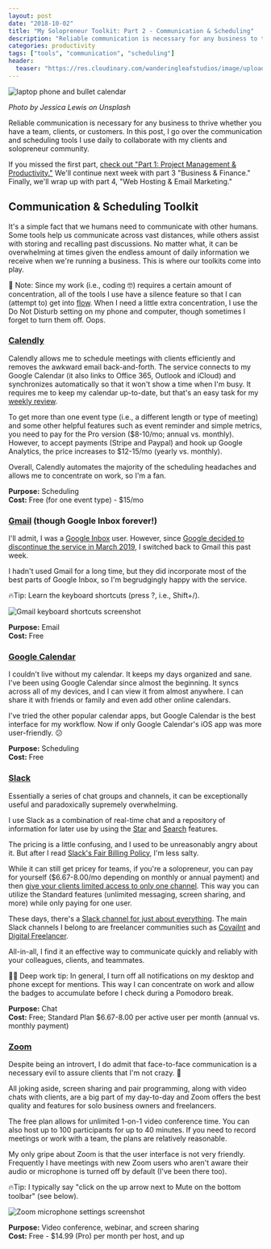 ```yaml
---
layout: post
date: "2018-10-02"
title: "My Solopreneur Toolkit: Part 2 - Communication & Scheduling"
description: "Reliable communication is necessary for any business to thrive whether you have a team, clients, or customers. In this post, I go over the communication and scheduling tools I use daily to collaborate with my clients and solopreneur community."
categories: productivity
tags: ["tools", "communication", "scheduling"]
header:
  teaser: "https://res.cloudinary.com/wanderingleafstudios/image/upload/b_auto,c_pad,g_center,h_630,w_1200/v1537890988/chrisjmears.com/blog/jessica-lewis-512224-unsplash.jpg"
---
```


![laptop phone and bullet calendar](https://res.cloudinary.com/wanderingleafstudios/image/upload/v1538497956/chrisjmears.com/blog/jessica-lewis-512224-unsplash.jpg)

<div class="text-right text-gray-500 text-sm mb-6">
  <em>Photo by Jessica Lewis on Unsplash</em>
</div>

Reliable communication is necessary for any business to thrive whether you have a team, clients, or customers. In this post, I go over the communication and scheduling tools I use daily to collaborate with my clients and solopreneur community.

If you missed the first part, [check out "Part 1: Project Management & Productivity."](https://www.getdrip.com/broadcasts/747321551/90a0f80b1e718232b8a99) We'll continue next week with part 3 "Business & Finance." Finally, we'll wrap up with part 4, "Web Hosting & Email Marketing."

## Communication & Scheduling Toolkit

It's a simple fact that we humans need to communicate with other humans. Some tools help us communicate across vast distances, while others assist with storing and recalling past discussions. No matter what, it can be overwhelming at times given the endless amount of daily information we receive when we're running a business. This is where our toolkits come into play.

📝 Note: Since my work (i.e., coding 🤓) requires a certain amount of concentration, all of the tools I use have a silence feature so that I can (attempt to) get into [flow](<https://en.wikipedia.org/wiki/Flow_(psychology)>). When I need a little extra concentration, I use the Do Not Disturb setting on my phone and computer, though sometimes I forget to turn them off. Oops.

### [Calendly](https://calendly.com/)

Calendly allows me to schedule meetings with clients efficiently and removes the awkward email back-and-forth. The service connects to my Google Calendar (it also links to Office 365, Outlook and iCloud) and synchronizes automatically so that it won't show a time when I'm busy. It requires me to keep my calendar up-to-date, but that's an easy task for my [weekly review](https://gettingthingsdone.com/wp-content/uploads/2014/10/Weekly_review1.pdf).

To get more than one event type (i.e., a different length or type of meeting) and some other helpful features such as event reminder and simple metrics, you need to pay for the Pro version ($8-10/mo; annual vs. monthly). However, to accept payments (Stripe and Paypal) and hook up Google Analytics, the price increases to $12-15/mo (yearly vs. monthly).

Overall, Calendly automates the majority of the scheduling headaches and allows me to concentrate on work, so I'm a fan.

**Purpose:** Scheduling<br>
**Cost:** Free (for one event type) - \$15/mo

### [Gmail](https://mail.google.com/) (though Google Inbox forever!)

I'll admit, I was a [Google Inbox](https://inbox.google.com/) user. However, since [Google decided to discontinue the service in March 2019](https://www.blog.google/products/gmail/inbox-signing-find-your-favorite-features-new-gmail/), I switched back to Gmail this past week.

I hadn't used Gmail for a long time, but they did incorporate most of the best parts of Google Inbox, so I'm begrudgingly happy with the service.

🔥Tip: Learn the keyboard shortcuts (press ?, i.e., Shift+/).

![Gmail keyboard shortcuts screenshot](https://res.cloudinary.com/wanderingleafstudios/image/upload/v1538497944/chrisjmears.com/blog/gmail-keyboard-shortcuts-screenshot.png)

**Purpose:** Email<br>
**Cost:** Free

### [Google Calendar](http://calendar.google.com/)

I couldn't live without my calendar. It keeps my days organized and sane. I've been using Google Calendar since almost the beginning. It syncs across all of my devices, and I can view it from almost anywhere. I can share it with friends or family and even add other online calendars.

I've tried the other popular calendar apps, but Google Calendar is the best interface for my workflow. Now if only Google Calendar's iOS app was more user-friendly. 😕

**Purpose:** Scheduling<br>
**Cost:** Free

### [Slack](https://slack.com/)

Essentially a series of chat groups and channels, it can be exceptionally useful and paradoxically supremely overwhelming.

I use Slack as a combination of real-time chat and a repository of information for later use by using the [Star](https://get.slack.help/hc/en-us/articles/201331016-Star-channels-messages-or-files) and [Search](https://get.slack.help/hc/en-us/articles/202528808-Guide-to-search-in-Slack-) features.

The pricing is a little confusing, and I used to be unreasonably angry about it. But after I read [Slack's Fair Billing Policy](https://get.slack.help/hc/en-us/articles/218915077-Fair-Billing-policy), I'm less salty.

While it can still get pricey for teams, if you're a solopreneur, you can pay for yourself (\$6.67-8.00/mo depending on monthly or annual payment) and then [give your clients limited access to only one channel](https://get.slack.help/hc/en-us/articles/202518103-Multi-Channel-and-Single-Channel-Guests). This way you can utilize the Standard features (unlimited messaging, screen sharing, and more) while only paying for one user.

These days, there's a [Slack channel for just about everything](https://standuply.com/slack-chat-groups). The main Slack channels I belong to are freelancer communities such as [Covailnt](http://covailnt.com/) and [Digital Freelancer](https://digitalfreelancer.io/chat/).

All-in-all, I find it an effective way to communicate quickly and reliably with your colleagues, clients, and teammates.

🙇‍♂️ Deep work tip: In general, I turn off all notifications on my desktop and phone except for mentions. This way I can concentrate on work and allow the badges to accumulate before I check during a Pomodoro break.

**Purpose:** Chat<br>
**Cost:** Free; Standard Plan \$6.67-8.00 per active user per month (annual vs. monthly payment)

### [Zoom](https://zoom.us/)

Despite being an introvert, I do admit that face-to-face communication is a necessary evil to assure clients that I'm not crazy. 🤪

All joking aside, screen sharing and pair programming, along with video chats with clients, are a big part of my day-to-day and Zoom offers the best quality and features for solo business owners and freelancers.

The free plan allows for unlimited 1-on-1 video conference time. You can also host up to 100 participants for up to 40 minutes. If you need to record meetings or work with a team, the plans are relatively reasonable.

My only gripe about Zoom is that the user interface is not very friendly. Frequently I have meetings with new Zoom users who aren't aware their audio or microphone is turned off by default (I've been there too).

🔥Tip: I typically say "click on the up arrow next to Mute on the bottom toolbar" (see below).

![Zoom microphone settings screenshot](https://res.cloudinary.com/wanderingleafstudios/image/upload/v1538497944/chrisjmears.com/blog/zoom-microphone-settings-screenshot.png)

**Purpose:** Video conference, webinar, and screen sharing<br>
**Cost:** Free - \$14.99 (Pro) per month per host, and up
